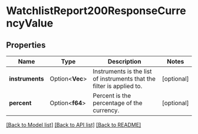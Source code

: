 # WatchlistReport200ResponseCurrencyValue

## Properties

Name | Type | Description | Notes
------------ | ------------- | ------------- | -------------
**instruments** | Option<**Vec<i64>**> | Instruments is the list of instruments that the filter is applied to. | [optional]
**percent** | Option<**f64**> | Percent is the percentage of the currency. | [optional]

[[Back to Model list]](../README.md#documentation-for-models) [[Back to API list]](../README.md#documentation-for-api-endpoints) [[Back to README]](../README.md)


